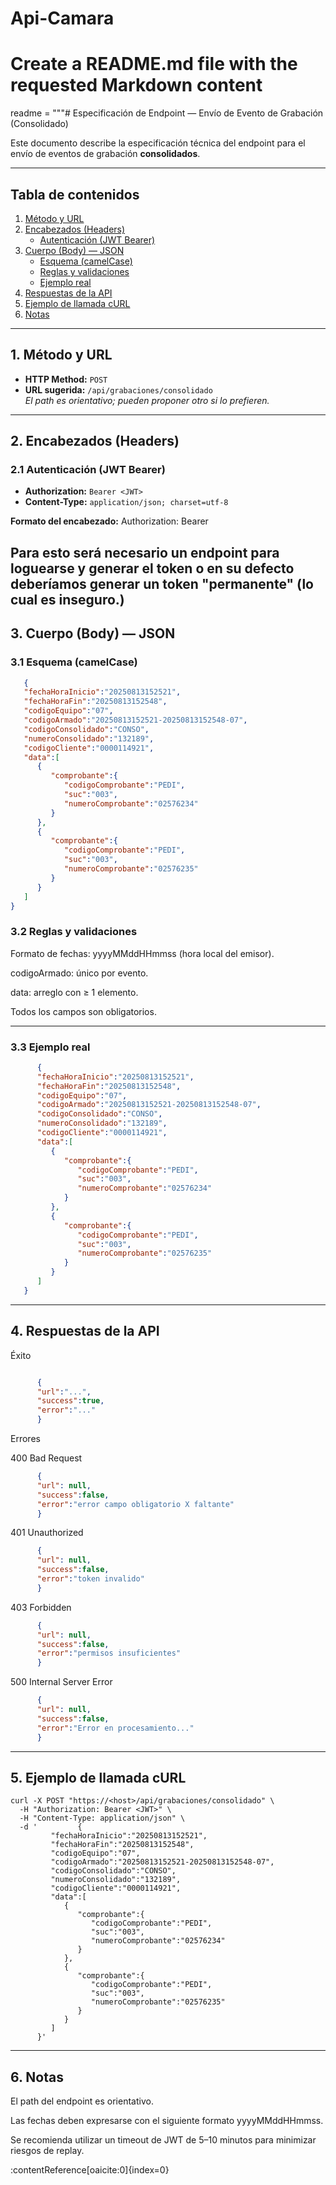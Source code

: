 # Api-Camara

# Create a README.md file with the requested Markdown content
readme = """# Especificación de Endpoint — Envío de Evento de Grabación (Consolidado)

Este documento describe la especificación técnica del endpoint para el envío de eventos de grabación **consolidados**.

---

## Tabla de contenidos
1. [Método y URL](#1-método-y-url)
2. [Encabezados (Headers)](#2-encabezados-headers)
   - [Autenticación (JWT Bearer)](#21-autenticación-jwt-bearer)
3. [Cuerpo (Body) — JSON](#3-cuerpo-body--json)
   - [Esquema (camelCase)](#31-esquema-camelcase)
   - [Reglas y validaciones](#32-reglas-y-validaciones)
   - [Ejemplo real](#33-ejemplo-real)
4. [Respuestas de la API](#4-respuestas-de-la-api)
5. [Ejemplo de llamada cURL](#5-ejemplo-de-llamada-curl)
6. [Notas](#6-notas)

---

## 1. Método y URL
- **HTTP Method:** `POST`
- **URL sugerida:** `/api/grabaciones/consolidado`  
  *El path es orientativo; pueden proponer otro si lo prefieren.*

---

## 2. Encabezados (Headers)

### 2.1 Autenticación (JWT Bearer)
- **Authorization:** `Bearer <JWT>`
- **Content-Type:** `application/json; charset=utf-8`

**Formato del encabezado:**
Authorization: Bearer <token>

Para esto será necesario un endpoint para loguearse y generar el token o en su defecto deberíamos generar un token "permanente" (lo cual es inseguro.)
---

## 3. Cuerpo (Body) — JSON
### 3.1 Esquema (camelCase)
   ```json
      {
      "fechaHoraInicio":"20250813152521",
      "fechaHoraFin":"20250813152548",
      "codigoEquipo":"07",
      "codigoArmado":"20250813152521-20250813152548-07",
      "codigoConsolidado":"CONSO",
      "numeroConsolidado":"132189",
      "codigoCliente":"0000114921",
      "data":[
         {
            "comprobante":{
               "codigoComprobante":"PEDI",
               "suc":"003",
               "numeroComprobante":"02576234"
            }
         },
         {
            "comprobante":{
               "codigoComprobante":"PEDI",
               "suc":"003",
               "numeroComprobante":"02576235"
            }
         }
      ]
   }
```
### 3.2 Reglas y validaciones

Formato de fechas: yyyyMMddHHmmss (hora local del emisor).

codigoArmado: único por evento.

data: arreglo con ≥ 1 elemento.

Todos los campos son obligatorios.

---

### 3.3 Ejemplo real
   ```json
         {
         "fechaHoraInicio":"20250813152521",
         "fechaHoraFin":"20250813152548",
         "codigoEquipo":"07",
         "codigoArmado":"20250813152521-20250813152548-07",
         "codigoConsolidado":"CONSO",
         "numeroConsolidado":"132189",
         "codigoCliente":"0000114921",
         "data":[
            {
               "comprobante":{
                  "codigoComprobante":"PEDI",
                  "suc":"003",
                  "numeroComprobante":"02576234"
               }
            },
            {
               "comprobante":{
                  "codigoComprobante":"PEDI",
                  "suc":"003",
                  "numeroComprobante":"02576235"
               }
            }
         ]
      }
   ```
---

## 4. Respuestas de la API

Éxito
   ```json

         {
         "url":"...",
         "success":true,
         "error":"..."
         }
   ```

Errores

400 Bad Request
   ```json
         {
         "url": null,
         "success":false,
         "error":"error campo obligatorio X faltante"
         }
   ```
401 Unauthorized
   ```json
         {
         "url": null,
         "success":false,
         "error":"token invalido"
         }
   ```
403 Forbidden
   ```json
         {
         "url": null,
         "success":false,
         "error":"permisos insuficientes"
         }
   ```
500 Internal Server Error
   ```json
         {
         "url": null,
         "success":false,
         "error":"Error en procesamiento..."
         }
   ```
---

## 5. Ejemplo de llamada cURL
   ```curl
   curl -X POST "https://<host>/api/grabaciones/consolidado" \
     -H "Authorization: Bearer <JWT>" \
     -H "Content-Type: application/json" \
     -d '         {
            "fechaHoraInicio":"20250813152521",
            "fechaHoraFin":"20250813152548",
            "codigoEquipo":"07",
            "codigoArmado":"20250813152521-20250813152548-07",
            "codigoConsolidado":"CONSO",
            "numeroConsolidado":"132189",
            "codigoCliente":"0000114921",
            "data":[
               {
                  "comprobante":{
                     "codigoComprobante":"PEDI",
                     "suc":"003",
                     "numeroComprobante":"02576234"
                  }
               },
               {
                  "comprobante":{
                     "codigoComprobante":"PEDI",
                     "suc":"003",
                     "numeroComprobante":"02576235"
                  }
               }
            ]
         }'
   ```
---

## 6. Notas

El path del endpoint es orientativo.

Las fechas deben expresarse con el siguiente formato yyyyMMddHHmmss.

Se recomienda utilizar un timeout de JWT de 5–10 minutos para minimizar riesgos de replay.

 ​:contentReference[oaicite:0]{index=0}​
